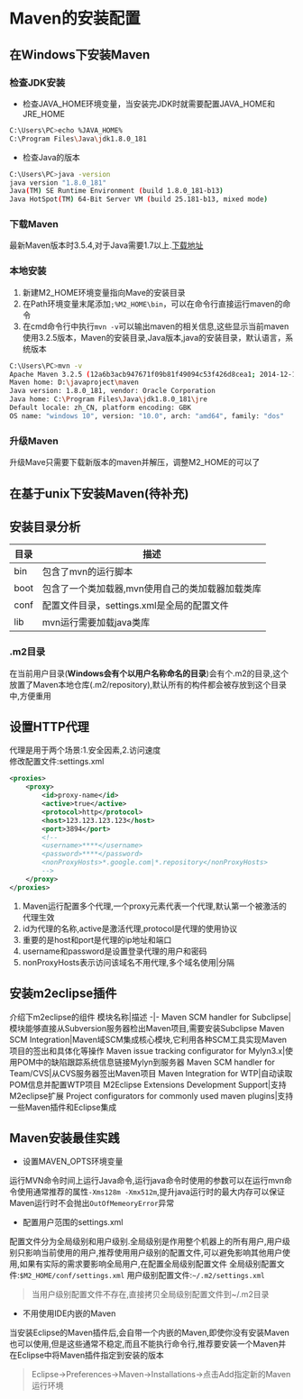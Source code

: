 # Maven的安装配置

## 在Windows下安装Maven

### 检查JDK安装

- 检查JAVA_HOME环境变量，当安装完JDK时就需要配置JAVA_HOME和JRE_HOME

```bash
C:\Users\PC>echo %JAVA_HOME%
C:\Program Files\Java\jdk1.8.0_181
```

- 检查Java的版本

```bash
C:\Users\PC>java -version
java version "1.8.0_181"
Java(TM) SE Runtime Environment (build 1.8.0_181-b13)
Java HotSpot(TM) 64-Bit Server VM (build 25.181-b13, mixed mode)
```

### 下载Maven

最新Maven版本时3.5.4,对于Java需要1.7以上.[下载地址](http://maven.apache.org/download.cgi)

### 本地安装

1. 新建M2_HOME环境变量指向Mave的安装目录
2. 在Path环境变量末尾添加`;%M2_HOME\bin`，可以在命令行直接运行maven的命令
3. 在cmd命令行中执行`mvn -v`可以输出maven的相关信息,这些显示当前maven使用3.2.5版本，Maven的安装目录,Java版本,java的安装目录，默认语言，系统版本

```bash
C:\Users\PC>mvn -v
Apache Maven 3.2.5 (12a6b3acb947671f09b81f49094c53f426d8cea1; 2014-12-15T01:29:23+08:00)
Maven home: D:\javaproject\maven
Java version: 1.8.0_181, vendor: Oracle Corporation
Java home: C:\Program Files\Java\jdk1.8.0_181\jre
Default locale: zh_CN, platform encoding: GBK
OS name: "windows 10", version: "10.0", arch: "amd64", family: "dos"
```

### 升级Maven

升级Mave只需要下载新版本的maven并解压，调整M2_HOME的可以了

## 在基于unix下安装Maven(待补充)

## 安装目录分析

目录|描述
|-|-|
bin|包含了mvn的运行脚本
boot|包含了一个类加载器,mvn使用自己的类加载器加载类库
conf|配置文件目录，settings.xml是全局的配置文件
lib|mvn运行需要加载java类库

### .m2目录

在当前用户目录(**Windows会有个以用户名称命名的目录**)会有个.m2的目录,这个放置了Maven本地仓库(.m2/repository),默认所有的构件都会被存放到这个目录中,方便重用

## 设置HTTP代理

代理是用于两个场景:1.安全因素,2.访问速度  
修改配置文件:settings.xml

```xml
<proxies>
    <proxy>
        <id>proxy-name</id>
        <active>true</active>
        <protocol>http</protocol>
        <host>123.123.123.123</host>
        <port>3894</port>
        <!--
        <username>****</username>
        <password>****</password>
        <nonProxyHosts>*.google.com|*.repository</nonProxyHosts>
        -->
    </proxy>
</proxies>
```

1. Maven运行配置多个代理,一个proxy元素代表一个代理,默认第一个被激活的代理生效
2. id为代理的名称,active是激活代理,protocol是代理的使用协议
3. 重要的是host和port是代理的ip地址和端口
4. username和password是设置登录代理的用户和密码
5. nonProxyHosts表示访问该域名不用代理,多个域名使用|分隔

## 安装m2eclipse插件

介绍下m2eclipse的组件
模块名称|描述
-|-
Maven SCM handler for Subclipse|模块能够直接从Subversion服务器检出Maven项目,需要安装Subclipse
Maven SCM Integration|Maven域SCM集成核心模块,它利用各种SCM工具实现Maven项目的签出和具体化等操作
Maven issue tracking configurator for Mylyn3.x|使用POM中的缺陷跟踪系统信息链接Mylyn到服务器
Maven SCM handler for Team/CVS|从CVS服务器签出Maven项目
Maven Integration for WTP|自动读取POM信息并配置WTP项目
M2Eclipse Extensions Development Support|支持M2eclipse扩展
Project configurators for commonly used maven plugins|支持一些Maven插件和Eclipse集成

## Maven安装最佳实践

- 设置MAVEN_OPTS环境变量

运行MVN命令时间上运行Java命令,运行java命令时使用的参数可以在运行mvn命令使用通常推荐的属性`-Xms128m -Xmx512m`,提升java运行时的最大内存可以保证Maven运行时不会抛出`OutOfMemeoryError`异常

- 配置用户范围的settings.xml

配置文件分为全局级别和用户级别.全局级别是作用整个机器上的所有用户,用户级别只影响当前使用的用户,推荐使用用户级别的配置文件,可以避免影响其他用户使用,如果有实际的需求要影响全局用户,在配置全局级别配置文件
全局级别配置文件:`$M2_HOME/conf/settings.xml`
用户级别配置文件:`~/.m2/settings.xml`
>当用户级别配置文件不存在,直接拷贝全局级别配置文件到~/.m2目录

- 不用使用IDE内嵌的Maven

当安装Eclipse的Maven插件后,会自带一个内嵌的Maven,即使你没有安装Maven也可以使用,但是这些通常不稳定,而且不能执行命令行,推荐要安装一个Maven并在Eclipse中将Maven插件指定到安装的版本  
>Eclipse->Preferences->Maven->Installations->点击Add指定新的Maven运行环境
